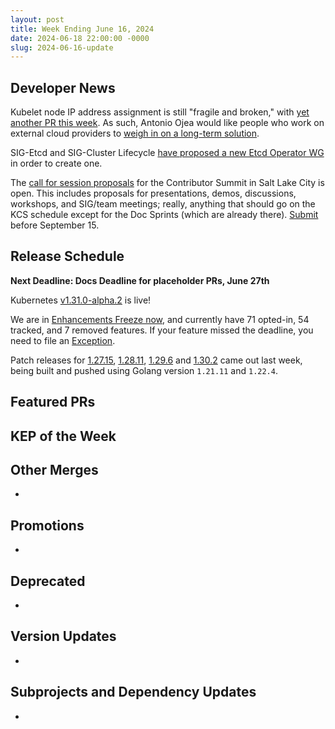 ```yaml
---
layout: post
title: Week Ending June 16, 2024
date: 2024-06-18 22:00:00 -0000
slug: 2024-06-16-update
---
```


## Developer News

Kubelet node IP address assignment is still "fragile and broken," with [yet another PR this week](https://github.com/kubernetes/kubernetes/pull/125337).  As such, Antonio Ojea would like people who work on external cloud providers to [weigh in on a long-term solution](https://docs.google.com/document/d/1mqdVLQHIYjrzjy8Hq-FMysthHRL7ht0guk2uWI0FxKM/edit#heading=h.97ewrhxwu05m).

SIG-Etcd and SIG-Cluster Lifecycle [have proposed a new Etcd Operator WG](https://groups.google.com/a/kubernetes.io/g/dev/c/L1TgHxIkW_o) in order to create one.

The [call for session proposals](https://www.kubernetes.dev/events/2024/kcsna/schedule/) for the Contributor Summit in Salt Lake City is open.  This includes proposals for presentations, demos, discussions, workshops, and SIG/team meetings; really, anything that should go on the KCS schedule except for the Doc Sprints (which are already there).  [Submit](https://forms.gle/JFPpZ2AnCRRhbwQ6A) before September 15. 

## Release Schedule

**Next Deadline: Docs Deadline for placeholder PRs, June 27th**

Kubernetes [v1.31.0-alpha.2](https://groups.google.com/a/kubernetes.io/g/dev/c/QoRj4c-usUc/m/l36Xh7slCQAJ) is live!

We are in [Enhancements Freeze now](https://groups.google.com/a/kubernetes.io/g/dev/c/38x8HDGzjkA/m/jK_zAwMVAgAJ), and currently have 71 opted-in, 54 tracked, and 7 removed features. If your feature missed the deadline, you need to file an [Exception](https://github.com/kubernetes/sig-release/blob/master/releases/EXCEPTIONS.md).

Patch releases for [1.27.15](https://github.com/kubernetes/kubernetes/blob/master/CHANGELOG/CHANGELOG-1.27.md), [1.28.11](https://github.com/kubernetes/kubernetes/blob/master/CHANGELOG/CHANGELOG-1.28.md), [1.29.6](https://github.com/kubernetes/kubernetes/blob/master/CHANGELOG/CHANGELOG-1.29.md) and [1.30.2](https://github.com/kubernetes/kubernetes/blob/master/CHANGELOG/CHANGELOG-1.30.md) came out last week, being built and pushed using Golang version `1.21.11` and `1.22.4`.

## Featured PRs


## KEP of the Week


## Other Merges

*

## Promotions

*

## Deprecated

*

## Version Updates

*

## Subprojects and Dependency Updates

*
